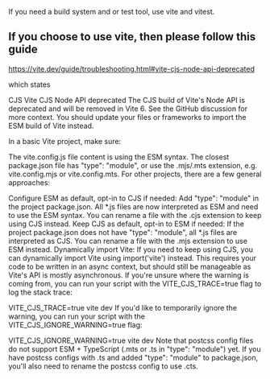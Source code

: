 If you need a build system and or test tool, use vite and vitest.

## If you choose to use vite, then please follow this guide

https://vite.dev/guide/troubleshooting.html#vite-cjs-node-api-deprecated

which states

CJS
Vite CJS Node API deprecated
The CJS build of Vite's Node API is deprecated and will be removed in Vite 6. See the GitHub discussion for more context. You should update your files or frameworks to import the ESM build of Vite instead.

In a basic Vite project, make sure:

The vite.config.js file content is using the ESM syntax.
The closest package.json file has "type": "module", or use the .mjs/.mts extension, e.g. vite.config.mjs or vite.config.mts.
For other projects, there are a few general approaches:

Configure ESM as default, opt-in to CJS if needed: Add "type": "module" in the project package.json. All *.js files are now interpreted as ESM and need to use the ESM syntax. You can rename a file with the .cjs extension to keep using CJS instead.
Keep CJS as default, opt-in to ESM if needed: If the project package.json does not have "type": "module", all *.js files are interpreted as CJS. You can rename a file with the .mjs extension to use ESM instead.
Dynamically import Vite: If you need to keep using CJS, you can dynamically import Vite using import('vite') instead. This requires your code to be written in an async context, but should still be manageable as Vite's API is mostly asynchronous.
If you're unsure where the warning is coming from, you can run your script with the VITE_CJS_TRACE=true flag to log the stack trace:


VITE_CJS_TRACE=true vite dev
If you'd like to temporarily ignore the warning, you can run your script with the VITE_CJS_IGNORE_WARNING=true flag:


VITE_CJS_IGNORE_WARNING=true vite dev
Note that postcss config files do not support ESM + TypeScript (.mts or .ts in "type": "module") yet. If you have postcss configs with .ts and added "type": "module" to package.json, you'll also need to rename the postcss config to use .cts.
